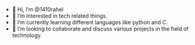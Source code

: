 - 👋 Hi, I’m @1410rahel
- 👀 I’m interested in tech related things.
- 🌱 I’m currently learning different languages like python and C.
- 💞️ I’m looking to collaborate and discuss various projects in the field of technology.


<!---
1410rahel/1410rahel is a ✨ special ✨ repository because its `README.md` (this file) appears on your GitHub profile.
You can click the Preview link to take a look at your changes.
--->
